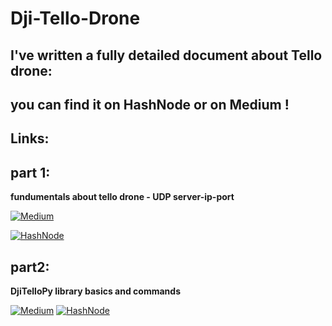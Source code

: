 # Dji-Tello-Drone
## I've written a fully detailed document about Tello drone:
## you can find it on HashNode or on Medium !
## Links:
## part 1: 
**fundumentals about tello drone - UDP server-ip-port**


[![Medium](https://img.shields.io/badge/Medium-12100E?style=for-the-badge&logo=medium&logoColor=white) ](https://medium.com/@danialhamedi/tello-drone-programming-part1-6b80758dc8a6)

[![HashNode](https://img.shields.io/badge/Hashnode-2962FF?style=for-the-badge&logo=hashnode&logoColor=white)](https://danial.hashnode.dev/tello-drone-programming-part1)



## part2:
**DjiTelloPy library basics and commands**





[![Medium](https://img.shields.io/badge/Medium-12100E?style=for-the-badge&logo=medium&logoColor=white)](https://medium.com/@danialhamedi/tello-drone-programming-part1-6b80758dc8a6)
[![HashNode](https://img.shields.io/badge/Hashnode-2962FF?style=for-the-badge&logo=hashnode&logoColor=white)](https://danial.hashnode.dev/tello-drone-programming-part2)
